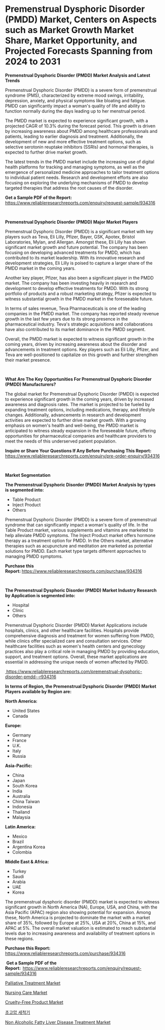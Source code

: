 <p><h1>Premenstrual Dysphoric Disorder (PMDD) Market, Centers on Aspects such as Market Growth Market Share, Market Opportunity, and Projected Forecasts Spanning from 2024 to 2031</h1></p><p><strong>Premenstrual Dysphoric Disorder (PMDD) Market Analysis and Latest Trends</strong></p>
<p><p>Premenstrual Dysphoric Disorder (PMDD) is a severe form of premenstrual syndrome (PMS), characterized by extreme mood swings, irritability, depression, anxiety, and physical symptoms like bloating and fatigue. PMDD can significantly impact a woman's quality of life and ability to function normally during the days leading up to her menstrual period.</p><p>The PMDD market is expected to experience significant growth, with a projected CAGR of 10.3% during the forecast period. This growth is driven by increasing awareness about PMDD among healthcare professionals and patients, leading to earlier diagnosis and treatment. Additionally, the development of new and more effective treatment options, such as selective serotonin reuptake inhibitors (SSRIs) and hormonal therapies, is expected to further drive market growth.</p><p>The latest trends in the PMDD market include the increasing use of digital health platforms for tracking and managing symptoms, as well as the emergence of personalized medicine approaches to tailor treatment options to individual patient needs. Research and development efforts are also focusing on exploring the underlying mechanisms of PMDD to develop targeted therapies that address the root causes of the disorder.</p></p>
<p><strong>Get a Sample PDF of the Report:&nbsp;</strong> <a href="https://www.reliableresearchreports.com/enquiry/request-sample/934316">https://www.reliableresearchreports.com/enquiry/request-sample/934316</a></p>
<p>&nbsp;</p>
<p><strong>Premenstrual Dysphoric Disorder (PMDD) Major Market Players</strong></p>
<p><p>Premenstrual Dysphoric Disorder (PMDD) is a significant market with key players such as Teva, Eli Lilly, Pfizer, Bayer, GSK, Apotex, Bristol Laboratories, Mylan, and Allergan. Amongst these, Eli Lilly has shown significant market growth and future potential. The company has been focusing on developing advanced treatments for PMDD, which has contributed to its market leadership. With its innovative research and development strategies, Eli Lilly is poised to capture a larger share of the PMDD market in the coming years.</p><p>Another key player, Pfizer, has also been a significant player in the PMDD market. The company has been investing heavily in research and development to develop effective treatments for PMDD. With its strong portfolio of products and a robust marketing strategy, Pfizer is expected to witness substantial growth in the PMDD market in the foreseeable future.</p><p>In terms of sales revenue, Teva Pharmaceuticals is one of the leading companies in the PMDD market. The company has reported steady revenue growth in the last few years due to its strong presence in the pharmaceutical industry. Teva's strategic acquisitions and collaborations have also contributed to its market dominance in the PMDD segment.</p><p>Overall, the PMDD market is expected to witness significant growth in the coming years, driven by increasing awareness about the disorder and advancements in treatment options. Key players such as Eli Lilly, Pfizer, and Teva are well-positioned to capitalize on this growth and further strengthen their market presence.</p></p>
<p>&nbsp;</p>
<p><strong>What Are The Key Opportunities For Premenstrual Dysphoric Disorder (PMDD) Manufacturers?</strong></p>
<p><p>The global market for Premenstrual Dysphoric Disorder (PMDD) is expected to experience significant growth in the coming years, driven by increased awareness and diagnosis rates. The market is projected to be fueled by expanding treatment options, including medications, therapy, and lifestyle changes. Additionally, advancements in research and development activities are expected to further drive market growth. With a growing emphasis on women's health and well-being, the PMDD market is anticipated to witness steady expansion in the foreseeable future, offering opportunities for pharmaceutical companies and healthcare providers to meet the needs of this underserved patient population.</p></p>
<p><strong>Inquire or Share Your Questions If Any Before Purchasing This Report:</strong> <a href="https://www.reliableresearchreports.com/enquiry/pre-order-enquiry/934316">https://www.reliableresearchreports.com/enquiry/pre-order-enquiry/934316</a></p>
<p>&nbsp;</p>
<p><strong>Market Segmentation</strong></p>
<p><strong>The Premenstrual Dysphoric Disorder (PMDD) Market Analysis by types is segmented into:</strong></p>
<p><ul><li>Table Product</li><li>Inject Product</li><li>Others</li></ul></p>
<p><p>Premenstrual Dysphoric Disorder (PMDD) is a severe form of premenstrual syndrome that can significantly impact a woman's quality of life. In the Table Product market, various supplements and vitamins are marketed to help alleviate PMDD symptoms. The Inject Product market offers hormone therapy as a treatment option for PMDD. In the Others market, alternative therapies such as acupuncture and meditation are marketed as potential solutions for PMDD. Each market type targets different approaches to managing PMDD symptoms.</p></p>
<p><strong>Purchase this Report:&nbsp;</strong><a href="https://www.reliableresearchreports.com/purchase/934316">https://www.reliableresearchreports.com/purchase/934316</a></p>
<p>&nbsp;</p>
<p><strong>The Premenstrual Dysphoric Disorder (PMDD) Market Industry Research by Application is segmented into:</strong></p>
<p><ul><li>Hospital</li><li>Clinic</li><li>Others</li></ul></p>
<p><p>Premenstrual Dysphoric Disorder (PMDD) Market Applications include hospitals, clinics, and other healthcare facilities. Hospitals provide comprehensive diagnosis and treatment for women suffering from PMDD, while clinics offer specialized care and consultation services. Other healthcare facilities such as women's health centers and gynecology practices also play a critical role in managing PMDD by providing education, support, and treatment options. Overall, these market applications are essential in addressing the unique needs of women affected by PMDD.</p></p>
<p><a href="https://www.reliableresearchreports.com/premenstrual-dysphoric-disorder-pmdd--r934316">&nbsp;https://www.reliableresearchreports.com/premenstrual-dysphoric-disorder-pmdd--r934316</a></p>
<p><strong>In terms of Region, the Premenstrual Dysphoric Disorder (PMDD) Market Players available by Region are:</strong></p>
<p>
    <p> <strong> North America: </strong>
        <ul>
            <li>United States</li>
            <li>Canada</li>
        </ul>
        </p> 
    <p> <strong> Europe: </strong>
        <ul>
            <li>Germany</li>
            <li>France</li>
            <li>U.K.</li>
            <li>Italy</li>
            <li>Russia</li>
        </ul>
        </p> 
    <p> <strong> Asia-Pacific: </strong>
        <ul>
            <li>China</li>
            <li>Japan</li>
            <li>South Korea</li>
            <li>India</li>
            <li>Australia</li>
            <li>China Taiwan</li>
            <li>Indonesia</li>
            <li>Thailand</li>
            <li>Malaysia</li>
        </ul>
        </p> 
    <p> <strong> Latin America: </strong>
        <ul>
            <li>Mexico</li>
            <li>Brazil</li>
            <li>Argentina Korea</li>
            <li>Colombia</li>
        </ul>
        </p> 
    <p> <strong> Middle East & Africa: </strong>
        <ul>
            <li>Turkey</li>
            <li>Saudi</li>
            <li>Arabia</li>
            <li>UAE</li>
            <li>Korea</li>
        </ul>
    </p>
    </p>
<p><p>The premenstrual dysphoric disorder (PMDD) market is expected to witness significant growth in North America (NA), Europe, USA, and China, with the Asia Pacific (APAC) region also showing potential for expansion. Among these, North America is projected to dominate the market with a market share of 35%, followed by Europe at 25%, USA at 20%, China at 15%, and APAC at 5%. The overall market valuation is estimated to reach substantial levels due to increasing awareness and availability of treatment options in these regions.</p></p>
<p><strong>Purchase this Report: </strong><a href="https://www.reliableresearchreports.com/purchase/934316">https://www.reliableresearchreports.com/purchase/934316</a></p>
<p>&nbsp;<strong>Get a Sample PDF of the Report:&nbsp;&nbsp;</strong><a href="https://www.reliableresearchreports.com/enquiry/request-sample/934316">https://www.reliableresearchreports.com/enquiry/request-sample/934316</a></p>
<p><strong></strong></p>
<p><p><a href="https://github.com/cameroneffertz/Market-Research-Report-List-2/blob/main/palliative-treatment-market.md">Palliative Treatment Market</a></p><p><a href="https://github.com/shahriarnajimjoy333/Market-Research-Report-List-1/blob/main/nursing-care-market.md">Nursing Care Market</a></p><p><a href="https://medium.com/@ornellwebster/cruelty-free-product-market-forecasts-market-trends-and-impact-analysis-2024-2031-0395969f2ec0">Cruelty-Free Product Market</a></p><p><a href="https://github.com/muchswr/Market-Research-Report-List-2/blob/main/312874673698.md">초고압 세척기</a></p><p><a href="https://github.com/mbisetmhermsr/Market-Research-Report-List-3/blob/main/non-alcoholic-fatty-liver-disease-treatment-market.md">Non Alcoholic Fatty Liver Disease Treatment Market</a></p></p>
